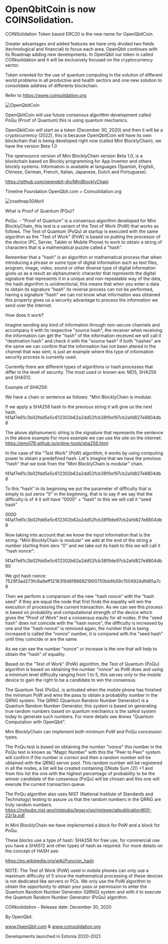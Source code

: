 # OpenQbitCoin is now COINSolidation.

COINSolidation Token based ERC20 is the new name for OpenQbitCoin.

Greater advantages and added features we have only divided two fields (technological and financial) to focus each area. OpenQbit continues with its Roadmap adding new developments. In OpenQbit our token is called COINsolidation and it will be exclusively focused on the cryptocurrency sector.

Token oriented for the use of quantum computing in the solution of different world problems in all productive and health sectors and one new solution to consolidate address of differents blockchain.

Refer to https://www.coinsolidation.org

![OpenQbitCoin](https://user-images.githubusercontent.com/60530547/89434387-1aa63880-d709-11ea-9bc7-bdac44d0f1a5.png)

OpenQbitCoin will use future consensus algorithm development called PoQu (Proof of Quantum) this is using quantum mechanics.

OpenQbitCoin will start as a token (December 30, 2020) and then it will be a cryptocurrency (2022), this is because OpenQbitCoin will have its own blockchain that is being developed right now (called Mini BlocklyChain), we have the version Beta 1.0

The opensource version of Mini BlocklyChain version Beta 1.0, is a blockchain based on Blockly programming for App Inventor and others blockly systems. Information is available at languages ​​(Spanish, English, Chinese, German, French, Italian, Japanese, Dutch and Portuguese).

https://github.com/openqbit-diy/MiniBlocklyChain

Timeline Foundation OpenQbit.com + Coinsolidation.org

![roadmap30Abril](https://user-images.githubusercontent.com/60530547/113538616-4d0e7b00-95a1-11eb-9fba-eddb1e3c183b.png)

What is Proof of Quantum (PQu)?

PoQu. - "Proof of Quantum" is a consensus algorithm developed for Mini BlocklyChain, this test is a variant of the Test of Work (PoW) that works as follows.
The Test of Quantum (PoQu) at startup is executed with the same algorithm as the "Test of Work" (PoW) is based on putting the processor of the device (PC, Server, Tablet or Mobile Phone) to work to obtain a string of characters that is a mathematical puzzle called a "hash".

Remember that a "hash" is an algorithm or mathematical process that when introducing a phrase or some type of digital information such as text files, program, image, video, sound or other diverse type of digital information gives us as a result an alphanumeric character that represents the digital signature that represents it in a unique and non-repeatable way of the data, the hash algorithm is unidirectional, this means that when you enter a data to obtain its signature "hash" its reverse process can not be performed, having a signature "hash" we can not know what information was obtained this property gives us a security advantage to process the information we send over the Internet. 

How does it work? 

Imagine sending any kind of information through non-secure channels and accompany it with its respective "source hash", the receiver when receiving the information can get the "hash" of the information received we will call it "destination hash" and check it with the "source hash" if both "hashes" are the same we can confirm that the information has not been altered in the channel that was sent, is just an example where this type of information security process is currently used.

Currently there are different types of algorithms or hash processes that differ in the level of security. The most used or known are: MD5, SHA256 and SHA512.

Example of SHA256:

We have a chain or sentence as follows: "Mini BlocklyChain is modular.

If we apply a SHA256 hash to the previous string it will give us the next hash.
f41af7e61c3b02fdd5e5c612302b62a2dd52fcb38f9of97cb2afd827e8804db8

The above alphanumeric string is the signature that represents the sentence in the above example
For more example we can use the site on the internet:
https://emn178.github.io/online-tools/sha256.html


In the case of the "Test Work" (PoW) algorithm, it works by using computing power to obtain a predefined hash.
Let's imagine that we have the previous "hash" that we took from the "Mini BlocklyChain is modular" chain.

f41af7e61c3b02fdd5e5c612302b62a2dd52fcb38f9of97cb2afd827e8804db8

To this "hash" in its beginning we put the parameter of difficulty that is simply to put zeros "0" in the beginning, that is to say if we say that the difficulty is of 4 it will have "0000" + "hash" to this we will call it "seed hash"

0000 f41af7e61c3b02fdd5e5c612302b62a2dd52fcb38f9de97cb2afd827e8804db8

Now taking into account that we know the input information that is the string: "Mini BlocklyChain is modular" we add at the end of the string a number starting from zero "0" and we take out its hash to this we will call it "hash nonce":

f41af7e61c3b02fdd5e5c612302b62a2dd52fcb38f9de97cb2afd827e8804db80

We got hash nonce:
7529f3ad273fc8a9eff12183f8d6f886821900750bb6b59c1504924dfd85a7c8

Then we perform a comparison of the new "hash nonce" with the "hash seed" if they are equal the node that first finds the equality will win the execution of processing the current transaction. As we can see this process is based on probability and computational strength of the device which gives the "Proof of Work" test a consensus equity for all nodes.
If the "seed hash" does not coincide with the "hash nonce", the difficulty is increased by one and the "hash nonce" is removed again, the number that is being increased is called the "nonce" number, it is compared with the "seed hash" until they coincide or are the same. 

As we can see the number "nonce" or increase is the one that will help to obtain the "hash" of equality.

Based on the "Test of Work" (PoW) algorithm, the Test of Quantum (PoQu) algorithm is based on obtaining the number "nonce" as PoW does and using a minimum level difficulty ranging from 1 to 5, this serves only to the mobile device to gain the right to be a candidate to win the consensus.

The Quantum Test (PoQu), is activated when the mobile phone has finished the minimum PoW and wins the pass to obtain a probability number in the QRNG system.
The QRNG (Quantum Random Number Generator) is a Quantum Random Number Generator, this system is based on generating true random numbers based on quantum mechanics is the safest system today to generate such numbers. For more details see Annex "Quantum Computation with OpenQbit".

Mini BlocklyChain can implement both minimum PoW and PoQu concession types.

The PoQu test is based on obtaining the number "nonce" this number in the PoQu test is known as "Magic Number" with this the "Peer to Peer" system will confirm if the number is correct and then a random number will be obtained with the QRNG server pool. This random number will be registered in all the nodes, a list will be created containing ((Node Sum /2)) +1 and from this list the one with the highest percentage of probability to be the winner candidate of the consensus (PoQu) will be chosen and this one will execute the current transaction queue.

The PoQu algorithm also uses NIST (National Institute of Standards and Technology) testing to assure us that the random numbers in the QRNG are truly random numbers.
https://nvlpubs.nist.gov/nistpubs/legacy/sp/nistspecialpublication800-22r1a.pdf

In Mini BlocklyChain we have implemented a block for PoW and a block for PoQu.

These blocks use a type of hash: SHA256 for free use, for commercial use you have a SHA512 and other types of hash as required.
For more details on the concept of HASH see:

https://es.wikipedia.org/wiki/Funcion_hash

NOTE: The Test of Work (PoW) used in mobile phones can only use a maximum difficulty of 5 since the mathematical processing of these devices is not dedicated like servers or PCs. We only use the PoW algorithm to obtain the opportunity to obtain your pass or permission to enter the Quantum Random Number Generator (QRNG) system and with it to execute the Quantum Random Number Generator (PoQu) algorithm.


COINsolidation - Release date: December 30, 2020

By OpenQbit.

www.OpenQbit.com & www.coinsolidation.org

Developments launched in Estonia 2020-2021.
